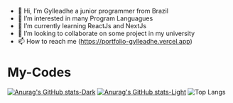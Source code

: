 - 👋 Hi, I’m Gylleadhe a junior programmer from Brazil
- 👀 I’m interested in many Program Languagues
- 🌱 I’m currently learning ReactJs and NextJs
- 💞️ I’m looking to collaborate on some project in my university
- 📫 How to reach me (https://portfolio-gylleadhe.vercel.app)

# My-Codes
[![Anurag's GitHub stats-Dark](https://github-readme-stats.vercel.app/api?username=anuraghazra&show_icons=true&theme=tokyonight#gh-dark-mode-only)](https://github.com/anuraghazra/github-readme-stats#gh-dark-mode-only&hide-border:true)
[![Anurag's GitHub stats-Light](https://github-readme-stats.vercel.app/api?username=anuraghazra&show_icons=true&theme=tokyonight#gh-light-mode-only)](https://github.com/anuraghazra/github-readme-stats#gh-light-mode-only)
![Top Langs](https://github-readme-stats.vercel.app/api/top-langs/?username=anuraghazra&layout=compact&theme=tokyonight&size_weight=10&count_weight=4)
